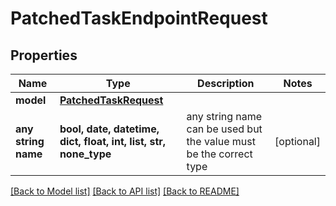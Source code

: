 # PatchedTaskEndpointRequest


## Properties
Name | Type | Description | Notes
------------ | ------------- | ------------- | -------------
**model** | [**PatchedTaskRequest**](PatchedTaskRequest.md) |  | 
**any string name** | **bool, date, datetime, dict, float, int, list, str, none_type** | any string name can be used but the value must be the correct type | [optional]

[[Back to Model list]](../README.md#documentation-for-models) [[Back to API list]](../README.md#documentation-for-api-endpoints) [[Back to README]](../README.md)


